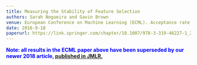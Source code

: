 ```yaml
---
title: Measuring the Stability of Feature Selection 
authors: Sarah Nogueira and Gavin Brown
venue: European Conference on Machine Learning (ECML). Acceptance rate 99/353 (28%). Italy, Sept
date: 2016-9-18
paperurl: https://link.springer.com/chapter/10.1007/978-3-319-46227-1_28
---
```


<p style="color:blue;font-weight:bold;">
Note: all results in the ECML paper above have been superseded by our newer 2018 article, <a href="https://www.jmlr.org/papers/volume18/17-514/17-514.pdf">published in JMLR.</a>
</p>
